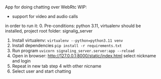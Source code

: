 App for doing chatting over WebRtc
WIP:
- support for video and audio calls

in order to run it:
0. Pre-conditions: python 3.11, virtualenv  should be installed, project root folder: signalig_server
1. Install virtualenv:
`virtualenv --python=python3.11 venv`
2. Install dependencies
`pip install -r requirements.txt`
3. Run program
`uvicorn signaling_server.server:app --reload`
4. Open in browser: http://127.0.0.1:8000/static/index.html select nickname and login
5. Repeat in new tab step 4 with other nicname
6. Select user and start chatting
